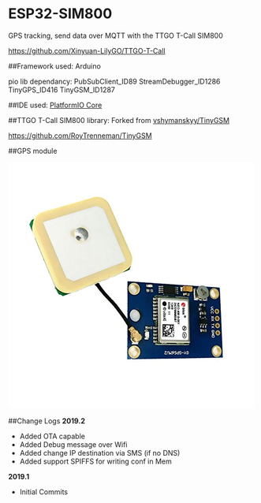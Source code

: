 # ESP32-SIM800
GPS tracking, send data over MQTT  with the TTGO T-Call SIM800

https://github.com/Xinyuan-LilyGO/TTGO-T-Call

##Framework used: Arduino

pio lib dependancy: PubSubClient_ID89  StreamDebugger_ID1286  TinyGPS_ID416  TinyGSM_ID1287

##IDE used:
[PlatformIO Core](https://docs.platformio.org/en/latest/quickstart.html)

##TTGO T-Call SIM800 library:
Forked from [vshymanskyy/TinyGSM](https://github.com/vshymanskyy/TinyGSM)

https://github.com/RoyTrenneman/TinyGSM

##GPS module


![Alt text](./gps.jpg)

##Change Logs
**2019.2**
- Added OTA capable
- Added Debug message over Wifi
- Added change IP destination via SMS (if no DNS)
- Added support SPIFFS for writing conf in Mem

**2019.1**
- Initial Commits



